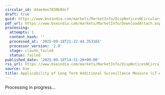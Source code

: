 ```yaml
---
circular_id: ddae4ee7030b9dcf
draft: true
guid: https://www.bseindia.com/markets/MarketInfo/DispNoticesNCirculars.aspx?Noticeid={9971A2F3-0EBE-4CC9-A973-CA69439FE06B}&noticeno=20250918-53&dt=09/18/2025&icount=53&totcount=63&flag=0
pdf_url: https://www.bseindia.com/markets/MarketInfo/DownloadAttach.aspx?id=20250918-53&attachedId=3c49f0f5-f601-4f8e-88c4-121bea6d8e90
processing:
  attempts: 1
  content_hash: ''
  processed_at: '2025-09-18T21:22:44.353165'
  processor_version: '2.0'
  stage: claude_failed
  status: failed
published_date: '2025-09-18T14:31:20+00:00'
rss_url: https://www.bseindia.com/markets/MarketInfo/DispNoticesNCirculars.aspx?Noticeid={9971A2F3-0EBE-4CC9-A973-CA69439FE06B}&noticeno=20250918-53&dt=09/18/2025&icount=53&totcount=63&flag=0
source: bse
title: Applicability of Long Term Additional Surveillance Measure (LT-ASM)
---
```


Processing in progress...